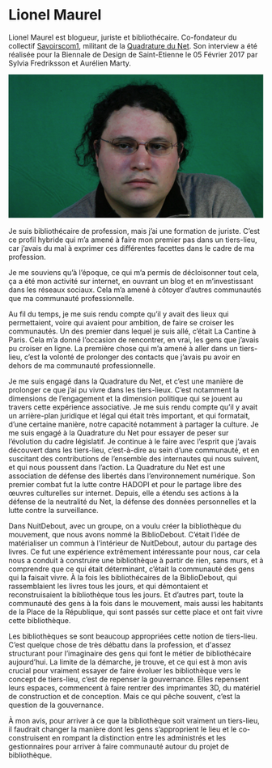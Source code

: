 # Lionel Maurel

Lionel Maurel est blogueur, juriste et bibliothécaire. Co-fondateur du collectif [Savoirscom1](http://fr.wikipedia.org/wiki/Savoirscom1), militant de la [Quadrature du Net](https://www.laquadrature.net). Son interview a été réalisée pour la Biennale de Design de Saint-Etienne le 05 Février 2017 par Sylvia Fredriksson et Aurélien Marty.

![](../.gitbook/assets/lionel_maurel.png)

Je suis bibliothécaire de profession, mais j’ai une formation de juriste. C’est ce profil hybride qui m’a amené à faire mon premier pas dans un tiers-lieu, car j’avais du mal à exprimer ces différentes facettes dans le cadre de ma profession.

Je me souviens qu’à l’époque, ce qui m’a permis de décloisonner tout cela, ça a été mon activité sur internet, en ouvrant un blog et en m’investissant dans les réseaux sociaux. Cela m’a amené à côtoyer d’autres communautés que ma communauté professionnelle.

Au fil du temps, je me suis rendu compte qu’il y avait des lieux qui permettaient, voire qui avaient pour ambition, de faire se croiser les communautés. Un des premier dans lequel je suis allé, c’était La Cantine à Paris. Cela m’a donné l’occasion de rencontrer, en vrai, les gens que j’avais pu croiser en ligne. La première chose qui m’a amené à aller dans un tiers-lieu, c’est la volonté de prolonger des contacts que j’avais pu avoir en dehors de ma communauté professionnelle.

Je me suis engagé dans la Quadrature du Net, et c’est une manière de prolonger ce que j’ai pu vivre dans les tiers-lieux. C’est notamment la dimensions de l’engagement et la dimension politique qui se jouent au travers cette expérience associative. Je me suis rendu compte qu’il y avait un arrière-plan juridique et légal qui était très important, et qui formatait, d’une certaine manière, notre capacité notamment à partager la culture. Je me suis engagé à la Quadrature du Net pour essayer de peser sur l’évolution du cadre législatif. Je continue à le faire avec l’esprit que j’avais découvert dans les tiers-lieu, c’est-à-dire au sein d’une communauté, et en suscitant des contributions de l’ensemble des internautes qui nous suivent, et qui nous poussent dans l’action. La Quadrature du Net est une association de défense des libertés dans l’environnement numérique. Son premier combat fut la lutte contre HADOPI et pour le partage libre des œuvres culturelles sur internet. Depuis, elle a étendu ses actions à la défense de la neutralité du Net, la défense des données personnelles et la lutte contre la surveillance.

Dans NuitDebout, avec un groupe, on a voulu créer la bibliothèque du mouvement, que nous avons nommé la BiblioDebout. C’était l’idée de matérialiser un commun à l’intérieur de NuitDebout, autour du partage des livres. Ce fut une expérience extrêmement intéressante pour nous, car cela nous a conduit à construire une bibliothèque à partir de rien, sans murs, et à comprendre que ce qui était déterminant, c’était la communauté des gens qui la faisait vivre. À la fois les bibliothécaires de la BiblioDebout, qui rassemblaient les livres tous les jours, et qui démontaient et reconstruisaient la bibliothèque tous les jours. Et d’autres part, toute la communauté des gens à la fois dans le mouvement, mais aussi les habitants de la Place de la République, qui sont passés sur cette place et ont fait vivre cette bibliothèque.

Les bibliothèques se sont beaucoup appropriées cette notion de tiers-lieu. C’est quelque chose de très débattu dans la profession, et d'assez structurant pour l’imaginaire des gens qui font le métier de bibliothécaire aujourd’hui. La limite de la démarche, je trouve, et ce qui est à mon avis crucial pour vraiment essayer de faire évoluer les bibliothèque vers le concept de tiers-lieu, c’est de repenser la gouvernance. Elles repensent leurs espaces, commencent à faire rentrer des imprimantes 3D, du matériel de construction et de conception. Mais ce qui pêche souvent, c’est la question de la gouvernance.

À mon avis, pour arriver à ce que la bibliothèque soit vraiment un tiers-lieu, il faudrait changer la manière dont les gens s’approprient le lieu et le co-construisent en rompant la distinction entre les administrés et les gestionnaires pour arriver à faire communauté autour du projet de bibliothèque.

